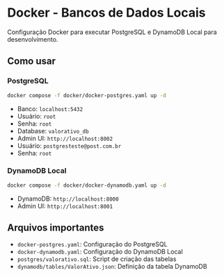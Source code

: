 # Docker - Bancos de Dados Locais

Configuração Docker para executar PostgreSQL e DynamoDB Local para desenvolvimento.

## Como usar

### PostgreSQL
```bash
docker compose -f docker/docker-postgres.yaml up -d
```
- Banco: `localhost:5432`
- Usuário: `root`
- Senha: `root`
- Database: `valorativo_db`
- Admin UI: `http://localhost:8002`
- Usuário: `postgresteste@post.com.br`
- Senha: `root`

### DynamoDB Local
```bash
docker compose -f docker/docker-dynamodb.yaml up -d
```
- DynamoDB: `http://localhost:8000`
- Admin UI: `http://localhost:8001`

## Arquivos importantes

- `docker-postgres.yaml`: Configuração do PostgreSQL
- `docker-dynamodb.yaml`: Configuração do DynamoDB Local
- `postgres/valorativo.sql`: Script de criação das tabelas
- `dynamodb/tables/ValorAtivo.json`: Definição da tabela DynamoDB
